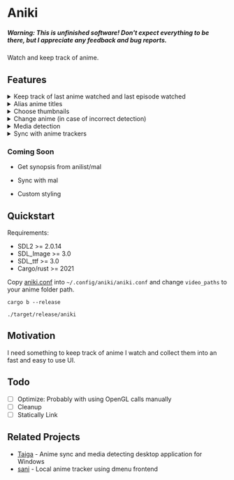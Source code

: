 
# Aniki

##### Warning: This is unfinished software! Don't expect everything to be there, but I appreciate any feedback and bug reports.

Watch and keep track of anime.

## Features

<details> <summary>Keep track of last anime watched and last episode watched</summary>
<video src="https://github.com/Player01osu/aniki/assets/85573610/2674337a-007c-4561-9fe7-0bdf0beb812b">
track anime
</video>
</details>

<details> <summary>Alias anime titles</summary>
<video src="https://github.com/Player01osu/aniki/assets/85573610/d99b0835-3549-43dd-b97c-adf781290025">
alias titles
</video>
</details>

<details> <summary>Choose thumbnails</summary>
<video src="https://github.com/Player01osu/aniki/assets/85573610/e5585a5e-0b90-4ef9-a607-859391f83e8c">
thumbnail
</video>
</details>

<details> <summary>Change anime (in case of incorrect detection)</summary>
<video src="https://github.com/Player01osu/aniki/assets/85573610/6af020b4-5e06-44cd-bffe-5c7679f47f05">
change anime
</video>
</details>

<details> <summary>Media detection</summary> </details>

<details> <summary>Sync with anime trackers</summary>
    <ul><li>
    <item><a href="https://anilist.co">Anilist</a>
    </li></ul>
</details>

### Coming Soon

- Get synopsis from anilist/mal

- Sync with mal

- Custom styling

## Quickstart

Requirements:
- SDL2 >= 2.0.14
- SDL_Image >= 3.0
- SDL_ttf >= 3.0
- Cargo/rust >= 2021

Copy [aniki.conf](/aniki.conf) into `~/.config/aniki/aniki.conf` and change
`video_paths` to your anime folder path.

```console
cargo b --release
```
```console
./target/release/aniki
```

## Motivation

I need something to keep track of anime I watch and collect them into an fast
and easy to use UI.

## Todo

- [ ] Optimize: Probably with using OpenGL calls manually
- [ ] Cleanup
- [ ] Statically Link

## Related Projects

- [Taiga](https://taiga.moe/) - Anime sync and media detecting desktop application for Windows
- [sani](https://github.com/Player01osu/sani-desu) - Local anime tracker using dmenu frontend
